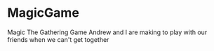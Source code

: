 # MagicGame
 Magic The Gathering Game Andrew and I are making to play with our friends when we can't get together
